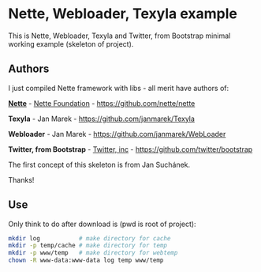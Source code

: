 Nette, Webloader, Texyla example
================================
This is Nette, Webloader, Texyla and Twitter, from Bootstrap minimal working example (skeleton of project).

Authors
-------
I just compiled Nette framework with libs - all merit have authors of:

**[Nette](http://www.nette.org "Nette framework")** - [Nette Foundation](http://nettefoundation.com/ "Nette foundation") - https://github.com/nette/nette

**Texyla** - Jan Marek - https://github.com/janmarek/Texyla

**Webloader** - Jan Marek - https://github.com/janmarek/WebLoader

**Twitter, from Bootstrap** - [Twitter, inc](http://www.twitter.com) - https://github.com/twitter/bootstrap

The first concept of this skeleton is from Jan Suchánek.

Thanks!

Use
---
Only think to do after download is (pwd is root of project):
```bash
mkdir log           # make directory for cache
mkdir -p temp/cache # make directory for temp
mkdir -p www/temp   # make directory for webtemp
chown -R www-data:www-data log temp www/temp
